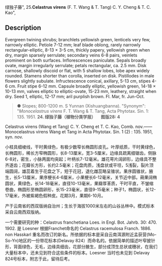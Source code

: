 绿独子藤",
25.**Celastrus virens** (F. T. Wang & T. Tang) C. Y. Cheng & T. C. Kao",

## Description
Evergreen twining shrubs; branchlets yellowish green, lenticels very few, narrowly elliptic. Petiole 7-12 mm; leaf blade oblong, rarely narrowly rectangular-elliptic, 8-13 × 3-5 cm, thickly papery, yellowish green when dry, margin sparsely serrulate; secondary veins 6-8 pairs, veinlets prominent on both surfaces. Inflorescences paniculate. Sepals broadly ovate, margin irregularly serrulate; petals rectangular, ca. 2.5 mm. Disk carnose, shallowly discoid or flat, with 5 shallow lobes, lobe apex widely rounded. Stamens shorter than corolla, inserted on disk. Pistillodes in male flowers slightly subulate. Infructescence conical, axillary, 5-13 cm, stipes 4-6 cm. Fruit stipe 6-12 mm. Capsule broadly elliptic, yellowish green, 14-18 × 10-13 mm, valves elliptic to elliptic-ovate, 15-23 mm, leathery, straight when dry. Seed 1, elliptic, 12-17 mm; aril purplish brown. Fl. Mar, fr. Jun-Oct.

> ● Slopes; 800-1200 m. S Yunnan (Xishuangbanna).
  "Synonym": "*Monocelastrus virens* F. T. Wang &amp; T. Tang, Acta Phytotax. Sin. 1: 135. 1951.
**24. 绿独子藤（植物分类学报） 　图版28: 4**

Celastrus virens (Wang et Tang) C. Y. Cheng et T. C. Kao, Comb. nov.——Monocelastrus virens Wang et Tang in Acta Phytotax. Sin. 1 (2) : 135. 1951, syn. nov.

小枝具细棱线，干时黄绿色，有极少数窄长椭圆形皮孔。叶厚纸质，干时黄绿色，长椭圆形，稀长方窄椭圆形，长8-13厘米，宽3-5厘米，边缘具疏离细锯齿，侧脉6-8对，密生，小脉两面均突起；叶柄长7-12毫米。雄花萼片阔卵形，边缘具不整齐遂齿；花瓣长方形，长约2.5毫米；花盘肉质，浅盘状或平坦，5浅裂，裂片顶端圆阔，雄蕊着生于花盘之下，短于花冠，退化雌蕊略呈锥状。果序圆锥状，腋生，长5-13厘米，果序梗长4-6厘米，小果梗长6-12毫米，关节近中部。蒴果阔椭圆状，黄绿色，长14-18毫米，直径10-13毫米，果瓣厚革质，干时平直，不皱缩卷曲，椭圆形至椭圆卵形，长15-23毫米，直径9-15毫米；种子1，椭圆状，长12-17毫米，外被紫褐色假种皮。花期3月，果期6-10月。

产于云南省的西双版纳自治州；生长于海拔1000米左右的山谷丛林中。模式标本采自云南西双版纳。

一个需要研究的种：Celastrus franchetiana Loes. in Engl. Bot. Jahrb. 30: 470. 1902. 是 Loesner 根据Franchet命名的 Celastrus racemulosa Franch. 1886. non Hasskarl 重名而改订的新名。所依据的标本是采自云南洱源附近孟获营(Mo-So-Yn)地区的一份带花标本(Delavay 824）而命名的。依据简单的描述叶窄披针形，背面绿色，无毛，边缘具细齿，花部分腋生，部分成顶生总状或穗状，在我们大量标本中，还未见到符合这些条件的标本。Loesner 当时也未见到 Delavay 824号标本，附志于此，留待后考。
